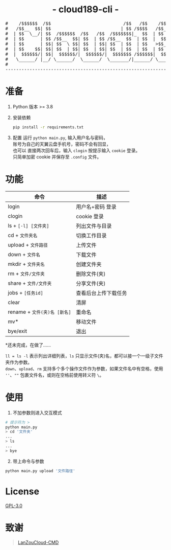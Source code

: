 <h1 align="center">- cloud189-cli -</h3>
<pre>
#    /$$$$$$  /$$                           /$$   /$$    /$$$$$$   /$$$$$$ 
#   /$$__  $$| $$                          | $$ /$$$$   /$$__  $$ /$$__  $$
#  | $$  \__/| $$  /$$$$$$  /$$   /$$  /$$$$$$$|_  $$  | $$  \ $$| $$  \ $$
#  | $$      | $$ /$$__  $$| $$  | $$ /$$__  $$  | $$  |  $$$$$$/|  $$$$$$$
#  | $$      | $$| $$  \ $$| $$  | $$| $$  | $$  | $$   >$$__  $$ \____  $$
#  | $$    $$| $$| $$  | $$| $$  | $$| $$  | $$  | $$  | $$  \ $$ /$$  \ $$
#  |  $$$$$$/| $$|  $$$$$$/|  $$$$$$/|  $$$$$$$ /$$$$$$|  $$$$$$/|  $$$$$$/
#   \______/ |__/ \______/  \______/  \_______/|______/ \______/  \______/ 
#                                                                          
--------------------------------------------------------------------------
</pre>

# 准备
1. Python 版本 >= 3.8

2. 安装依赖
    ```sh
    pip install -r requirements.txt
    ```

3. 配置
运行 ``python main.py``, 输入用户名与密码，  
账号为自己的天翼云盘手机号，密码不会有回显，  
也可以 直接两次回车后，输入 `clogin` 按提示输入 `cookie` 登录。  
只简单加密 cookie 并保存至 `.config` 文件。

# 功能

|命令                                 |描述                   |
|-------------------------------------|-----------------------|
|login                                |用户名+密码 登录       |
|clogin                               |cookie 登录            |
|ls     + `[-l] [文件夹]`             |列出文件与目录         |
|cd     + `文件夹名`                  |切换工作目录           |
|upload + `文件路径`                  |上传文件               |
|down   + `文件名`                    |下载文件               |
|mkdir  + `文件夹名`                  |创建文件夹             |
|rm     + `文件/文件夹`               |删除文件(夹)           |
|share  + `文件/文件夹`               |分享文件(夹)           |
|jobs   + `[任务id]`                  |查看后台上传下载任务   |
|clear                                |清屏                   |
|rename + `文件(夹)名 [新名]`         |重命名                 |
|mv*                                  |移动文件               |
|bye/exit                             |退出                   |

*还未完成，在做了……

`ll = ls -l` 表示列出详细列表，`ls` 只显示文件(夹)名，都可以接一个一级子文件夹作为参数。  
`down`、`upload`、`rm` 支持多个多个操作文件作为参数，如果文件名中有空格，使用 `''`、`""` 包裹文件名，或则在空格前使用转义符 `\`。

# 使用
1. 不加参数则进入交互模式
```sh
# 提示符为 >
python main.py
> cd '文件夹'
...
> ls
...
> bye
```

2. 带上命令与参数  
```sh
python main.py upload '文件路径'
```  

# License

[GPL-3.0](https://github.com/Aruelius/cloud189/blob/master/LICENSE)

# 致谢

> [LanZouCloud-CMD](https://github.com/zaxtyson/LanZouCloud-CMD)